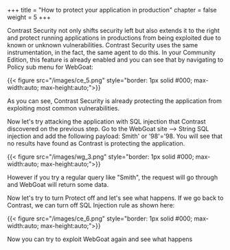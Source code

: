 +++
title = "How to protect your application in production"
chapter = false
weight = 5
+++

Contrast Security not only shifts security left but also extends it to the right and protect running applications in productions from being exploited due to known or unknown vulnerabilities. Contrast Security uses the same instrumentation, in the fact, the same agent to do this. 
In your Community Edition, this feature is already enabled and you can see that by navigating to Policy sub menu for WebGoat:

{{< figure src="/images/ce_5.png" style="border: 1px solid #000; max-width:auto; max-height:auto;">}}

As you can see, Contrast Security is already protecting the application from exploiting most common vulnerabilities.

Now let's try attacking the application with SQL injection that Contrast discovered on the previous step. Go to the WebGoat site --> String SQL injection and add the following payload: Smith' or '98'='98. You will see that no results have found as Contrast is protecting the application. 

{{< figure src="/images/wg_3.png" style="border: 1px solid #000; max-width:auto; max-height:auto;">}}

However if you try a regular query like "Smith", the request will go through and WebGoat will return some data.

Now let's try to turn Protect off and let's see what happens. If we go back to Contrast, we can turn off SQL Injection rule as shown here:

{{< figure src="/images/ce_6.png" style="border: 1px solid #000; max-width:auto; max-height:auto;">}}

Now you can try to exploit WebGoat again and see what happens